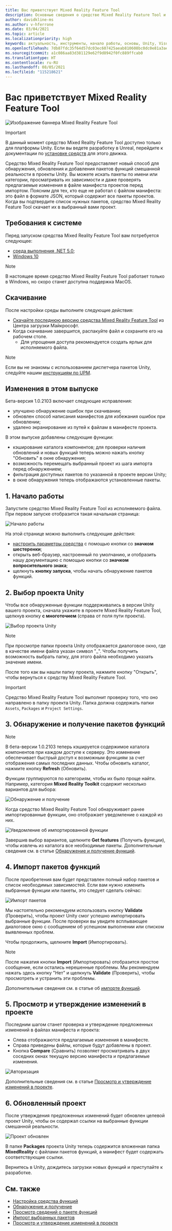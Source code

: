 ```yaml
---
title: Вас приветствует Mixed Reality Feature Tool
description: Основные сведения о средстве Mixed Reality Feature Tool и его использовании для разработки для HoloLens и виртуальной реальности.
author: davidkline-ms
ms.author: v-hferrone
ms.date: 03/04/2021
ms.topic: article
ms.localizationpriority: high
keywords: актуальность, инструменты, начало работы, основы, Unity, Visual Studio, набор средств, гарнитура смешанной реальности, гарнитура Windows Mixed Reality, гарнитура виртуальной реальности, установка, Windows, HoloLens, эмулятор, Unreal, OpenXR
ms.openlocfilehash: 7db87fdc35f64d57dc03ec607425aeab810608bc0dc0e81a3aeac52feaba444b
ms.sourcegitcommit: a1c086aa83d381129e62f9d8942f0fc889ffcab0
ms.translationtype: HT
ms.contentlocale: ru-RU
ms.lasthandoff: 08/05/2021
ms.locfileid: "115218621"
---
```

# <a name="welcome-to-the-mixed-reality-feature-tool"></a>Вас приветствует Mixed Reality Feature Tool

![Изображение баннера Mixed Reality Feature Tool](images/feature-tool-banner.jpg)

> [!IMPORTANT]
> В данный момент средство Mixed Reality Feature Tool доступно только для платформы Unity. Если вы ведете разработку в Unreal, перейдите к документации по [установке средств](../install-the-tools.md) для этого движка.

Средство Mixed Reality Feature Tool предоставляет новый способ для обнаружения, обновления и добавления пакетов функций смешанной реальности в проекты Unity. Вы можете искать пакеты по имени или категории, просматривать их зависимости и даже проверять предлагаемые изменения в файле манифеста проектов перед импортом. Поясним для тех, кто еще не работал с файлом манифеста: это файл в формате JSON, который содержит все пакеты проектов. Когда вы подтвердите список нужных пакетов, средство Mixed Reality Feature Tool скачает их в выбранный вами проект.

## <a name="system-requirements"></a>Требования к системе

Перед запуском средства Mixed Reality Feature Tool вам потребуется следующее:

* [среда выполнения .NET 5.0](https://dotnet.microsoft.com/download/dotnet/5.0);
* [Windows 10](https://www.microsoft.com/software-download/windows10ISO)

> [!NOTE]
> В настоящее время средство Mixed Reality Feature Tool работает только в Windows, но скоро станет доступна поддержка MacOS.

## <a name="download"></a>Скачивание

После настройки среды выполните следующие действия:

* [Скачайте последнюю версию средства Mixed Reality Feature Tool](https://aka.ms/MRFeatureTool) из Центра загрузки Майкрософт.
* Когда скачивание завершится, распакуйте файл и сохраните его на рабочем столе.
    * Для упрощения доступа рекомендуется создать ярлык для исполняемого файла.

> [!NOTE]
> Если вы не знакомы с использованием диспетчера пакетов Unity, следуйте нашим [инструкциям по UPM](/windows/mixed-reality/mrtk-unity/configuration/usingupm#managing-mixed-reality-features-with-the-unity-package-manager).

## <a name="changes-in-this-release"></a>Изменения в этом выпуске

Бета-версия 1.0.2103 включает следующие исправления:

* улучшено обнаружение ошибок при скачивании;
* обновлен способ написания манифестов для избежания ошибок при обновлении;
* удалено экранирование из путей к файлам в манифесте проекта.

В этом выпуске добавлены следующие функции:

* кэширование каталога компонентов; для проверки наличия обновлений и новых функций теперь можно нажать кнопку "Обновить" в окне обнаружения;
* возможность перемещать выбранный проект из шага импорта перед обнаружением;
* фильтрация доступных пакетов по указанной в проекте версии Unity;
* в окне обнаружения теперь отображаются установленные пакеты.

## <a name="1-getting-started"></a>1. Начало работы

Запустите средство Mixed Reality Feature Tool из исполняемого файла. При первом запуске отобразится такая начальная страница:

![Начало работы](images/FeatureToolStart.png)

На этой странице можно выполнить следующие действия:

* [настроить параметры средства](configuring-feature-tool.md) с помощью кнопки со **значком шестеренки**;
* открыть веб-браузер, настроенный по умолчанию, и отобразить нашу документацию с помощью кнопки со **значком вопросительного знака**;
* щелкнуть **кнопку запуска**, чтобы начать обнаружение пакетов функций.

## <a name="2-selecting-your-unity-project"></a>2. Выбор проекта Unity

Чтобы все обнаруженные функции поддерживались в версии Unity вашего проекта, сначала укажите в проекте Mixed Reality Feature Tool, щелкнув кнопку **с многоточием** (справа от поля пути проекта).

![Выбор проекта Unity](images/FeatureToolSelectUnityProject.png)

> [!NOTE]
> При просмотре папки проекта Unity отображается диалоговое окно, где в качестве имени файла указан символ "_". Чтобы получить возможность выбрать папку, для этого файла необходимо указать значение имени.

После того как вы нашли папку проекта, нажмите кнопку "Открыть", чтобы вернуться к средству Mixed Reality Feature Tool.

> [!IMPORTANT]
> Средство Mixed Reality Feature Tool выполнит проверку того, что оно направлено в папку проекта Unity. Папка должна содержать папки `Assets`, `Packages` и `Project Settings`.

## <a name="3-discovering-and-acquiring-feature-packages"></a>3. Обнаружение и получение пакетов функций

> [!NOTE]
> В бета-версии 1.0.2103 теперь кэшируется содержимое каталога компонентов при каждом доступе к серверу. Это изменение обеспечивает быстрый доступ к возможным функциям за счет отображения самых последних данных. Чтобы обновить каталог, нажмите кнопку **Refresh** (Обновить).

Функции группируются по категориям, чтобы их было проще найти. Например, категория **Mixed Reality Toolkit** содержит несколько вариантов для выбора:

![Обнаружение и получение](images/FeatureToolDiscovery.png)

Когда средство Mixed Reality Feature Tool обнаруживает ранее импортированные функции, оно отображает уведомление о каждой из них.

![Уведомление об импортированной функции](images/feature-tool-imported-note.png)


Завершив выбор вариантов, щелкните **Get features** (Получить функции), чтобы извлечь из каталога все необходимые пакеты. Дополнительные сведения см. в статье [Обнаружение и получение функций](discovering-features.md).

## <a name="4-importing-feature-packages"></a>4. Импорт пакетов функций

После приобретения вам будет представлен полный набор пакетов и список необходимых зависимостей. Если вам нужно изменить выбранные функции или пакеты, это следует сделать сейчас:

![Импорт пакетов](images/FeatureToolImport.png)

Мы настоятельно рекомендуем использовать кнопку **Validate** (Проверить), чтобы проект Unity смог успешно импортировать выбранные функции. После проверки вы увидите всплывающее диалоговое окно с сообщением об успешном выполнении или списком выявленных проблем.

Чтобы продолжить, щелкните **Import** (Импортировать).

> [!NOTE]
> После нажатия кнопки **Import** (Импортировать) отобразится простое сообщение, если остались нерешенные проблемы. Мы рекомендуем нажать здесь кнопку "Нет" и щелкнуть **Validate** (Проверить), чтобы просмотреть и устранить эти проблемы.

Дополнительные сведения см. в статье об [импорте функций](importing-features.md).

## <a name="5-reviewing-and-approving-project-changes"></a>5. Просмотр и утверждение изменений в проекте

Последним шагом станет проверка и утверждение предложенных изменений в файлах манифеста и проекта:

* Слева отображаются предлагаемые изменения в манифесте.
* Справа приведены файлы, которые будут добавлены в проект.
* Кнопка **Compare** (Сравнить) позволяет просматривать в двух соседних окнах текущую версию манифеста и предлагаемые изменения.

![Авторизация](images/FeatureToolApprovalRequest.png)

Дополнительные сведения см. в статье [Просмотр и утверждение изменений в проекте](reviewing-changes.md).

## <a name="6-project-updated"></a>6. Обновленный проект

После утверждения предложенных изменений будет обновлен целевой проект Unity, чтобы он содержал ссылки на выбранные функции смешанной реальности.

![Проект обновлен](images/FeatureToolProjectUpdated.png)

В папке **Packages** проекта Unity теперь содержится вложенная папка **MixedReality** с файлами пакетов функций, а манифест будет содержать соответствующие ссылки.

Вернитесь в Unity, дождитесь загрузки новых функций и приступайте к разработке.

## <a name="see-also"></a>См. также

- [Настройка средства функций](configuring-feature-tool.md)
- [Обнаружение и получение](discovering-features.md)
- [Просмотр сведений о пакете функций](viewing-package-details.md)
- [Импорт выбранных пакетов](importing-features.md)
- [Просмотр и утверждение изменений в проекте](reviewing-changes.md)